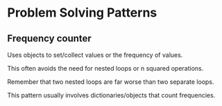 # Problem Solving Patterns

## Frequency counter

Uses objects to set/collect values or the frequency of values.

This often avoids the need for nested loops or n squared operations.

Remember that two nested loops are far worse than two separate loops.

This pattern usually involves dictionaries/objects that count frequencies.